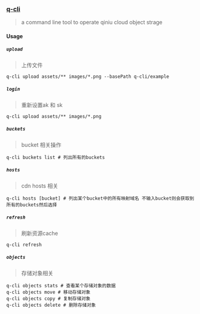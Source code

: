 ### [q-cli](https://www.npmjs.com/package/@waynew/q-cli)

> a command line tool to operate qiniu cloud object strage

#### Usage

##### `upload`

> 上传文件

```
q-cli upload assets/** images/*.png --basePath q-cli/example
```

##### `login`

> 重新设置ak 和 sk

```
q-cli upload assets/** images/*.png
```

##### `buckets`

> bucket 相关操作

```
q-cli buckets list # 列出所有的buckets
```

##### `hosts`

> cdn hosts 相关

```
q-cli hosts [bucket] # 列出某个bucket中的所有映射域名 不输入bucket则会获取到所有的buckets然后选择
```

##### `refresh`

> 刷新资源cache

```
q-cli refresh
```
##### `objects`

> 存储对象相关

```
q-cli objects stats # 查看某个存储对象的数据
q-cli objects move # 移动存储对象
q-cli objects copy # 复制存储对象
q-cli objects delete # 删除存储对象
```
